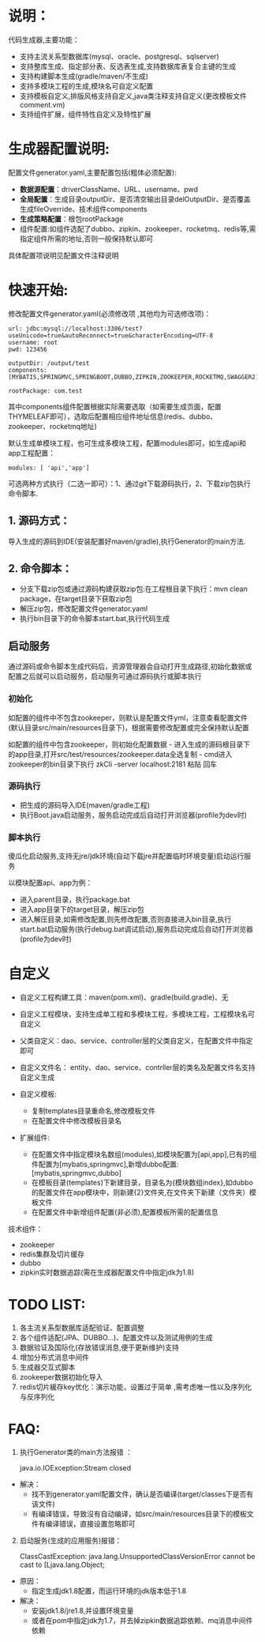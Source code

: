 # 说明：

代码生成器,主要功能：

- 支持主流关系型数据库(mysql、oracle、postgresql、sqlserver)
- 支持整库生成、指定部分表、反选表生成,支持数据库表复合主键的生成
- 支持构建脚本生成(gradle/maven/不生成)
- 支持多模块工程的生成,模块名可自定义配置
- 支持模板自定义,排版风格支持自定义,java类注释支持自定义(更改模板文件comment.vm)
- 支持组件扩展，组件特性自定义及特性扩展


# 生成器配置说明:

配置文件generator.yaml,主要配置包括(粗体必须配置):

- **数据源配置**：driverClassName、URL、username、pwd
- **全局配置**：生成目录outputDir、是否清空输出目录delOutputDir、是否覆盖生成fileOverride、技术组件components
- **生成策略配置**：根包rootPackage
- 组件配置:如组件选配了dubbo、zipkin、zookeeper、rocketmq、redis等,需指定组件所需的地址,否则一般保持默认即可

具体配置项说明见配置文件注释说明

# 快速开始:

修改配置文件generator.yaml(必须修改项 ,其他均为可选修改项)：

			  
	url: jdbc:mysql://localhost:3306/test?useUnicode=true&autoReconnect=true&characterEncoding=UTF-8
	username: root
	pwd: 123456
    
	outputDir: /output/test
	components: [MYBATIS,SPRINGMVC,SPRINGBOOT,DUBBO,ZIPKIN,ZOOKEEPER,ROCKETMQ,SWAGGER2]
	
	rootPackage: com.test
其中components组件配置根据实际需要选取（如需要生成页面，配置THYMELEAF即可），选取后配置相应组件地址信息(redis、dubbo、zookeeper、rocketmq地址)

默认生成单模块工程，也可生成多模块工程，配置modules即可，如生成api和app工程配置：

	modules: [ 'api','app']

可选两种方式执行（二选一即可）：1、通过git下载源码执行，2、下载zip包执行命令脚本.

## 1. 源码方式：


导入生成的源码到IDE(安装配置好maven/gradle),执行Generator的main方法.


## 2. 命令脚本：
	
- 分支下载zip包或通过源码构建获取zip包:在工程根目录下执行：mvn clean package，在target目录下获取zip包 
- 解压zip包，修改配置文件generator.yaml
- 执行bin目录下的命令脚本start.bat,执行代码生成

## 启动服务
	
通过源码或命令脚本生成代码后，资源管理器会自动打开生成路径,初始化数据或配置之后就可以启动服务，启动服务可通过源码执行或脚本执行

### 初始化

如配置的组件中不包含zookeeper，则默认是配置文件yml，注意查看配置文件(默认目录src/main/resources目录下)，根据需要修改配置或完全保持默认配置

如配置的组件中包含zookeeper，则初始化配置数据
	- 进入生成的源码根目录下的app目录,打开src/test/resources/zookeeper.data全选复制
	- cmd进入zookeeper的bin目录下执行 zkCli -server localhost:2181 粘贴 回车

### 源码执行

- 把生成的源码导入IDE(maven/gradle工程)
- 执行Boot.java启动服务，服务启动完成后自动打开浏览器(profile为dev时)	
		
### 脚本执行

傻瓜化启动服务,支持无jre/jdk环境(自动下载jre并配置临时环境变量)启动运行服务

以模块配置api、app为例： 

- 进入parent目录，执行package.bat
- 进入app目录下的target目录，解压zip包
- 进入解压目录,如需修改配置,则先修改配置,否则直接进入bin目录,执行start.bat启动服务(执行debug.bat调试启动),服务启动完成后自动打开浏览器(profile为dev时)


# 自定义
- 自定义工程构建工具：maven(pom.xml)、gradle(build.gradle)、无

- 自定义工程模块，支持生成单工程和多模块工程，多模块工程，工程模块名可自定义

- 父类自定义：dao、service、controller层的父类自定义，在配置文件中指定即可

- 自定义文件名： entity、dao、service、contrller层的类名及配置文件名支持自定义生成

- 自定义模板:

	- 复制templates目录重命名,修改模板文件
	- 在配置文件中修改模板目录名

- 扩展组件:

	- 在配置文件中指定模块名数组(modules),如模块配置为[api,app],已有的组件配置为[mybatis,springmvc],新增dubbo配置:[mybatis,springmvc,dubbo]
	- 在模板目录(templates)下新建目录，目录名为{模块数组index},如dubbo的配置文件在app模块中，则新建{2}文件夹,在文件夹下新建（文件夹）模板文件
	- 在配置文件中新增组件配置(非必须),配置模板所需的配置信息

技术组件：

- zookeeper
- redis集群及切片缓存
- dubbo
- zipkin实时数据追踪(需在生成器配置文件中指定jdk为1.8)

	
	
# TODO LIST:

1. 各主流关系型数据库适配验证、配置调整
2. 各个组件适配(JPA、DUBBO...)、配置文件以及测试用例的生成
3. 数据验证及国际化(存放错误消息,便于更新维护)支持
4. 增加分布式消息中间件
5. 生成器交互式脚本
6. zookeeper数据初始化导入
7. redis切片緩存key优化：演示功能，设置过于简单 ,需考虑唯一性以及序列化与反序列化

# FAQ:

1. 执行Generator类的main方法报错 ：

	java.io.IOException:Stream closed 	
- 解决：
	- 找不到generator.yaml配置文件，确认是否编译(target/classes下是否有该文件)	
	- 有编译错误，导致沒有自动编译，如src/main/resources目录下的模板文件有编译错误，直接设置忽略即可

2. 启动服务(生成的应用服务)报错：

	ClassCastException: java.lang.UnsupportedClassVersionError cannot be cast to [Ljava.lang.Object;
- 原因：
	- 指定生成jdk1.8配置，而运行环境的jdk版本低于1.8
- 解决：
	- 安装jdk1.8/jre1.8,并设置环境变量
	- 或者在pom中指定jdk为1.7，并去掉zipkin数据追踪依赖、mq消息中间件依赖